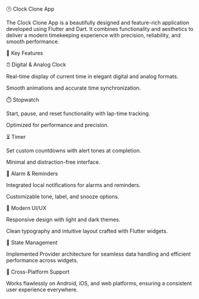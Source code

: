🕒 Clock Clone App

The Clock Clone App is a beautifully designed and feature-rich application developed using Flutter and Dart.
It combines functionality and aesthetics to deliver a modern timekeeping experience with precision, reliability, and smooth performance.

🔹 Key Features

⏰ Digital & Analog Clock

Real-time display of current time in elegant digital and analog formats.

Smooth animations and accurate time synchronization.

⏱️ Stopwatch

Start, pause, and reset functionality with lap-time tracking.

Optimized for performance and precision.

⏳ Timer

Set custom countdowns with alert tones at completion.

Minimal and distraction-free interface.

🔔 Alarm & Reminders

Integrated local notifications for alarms and reminders.

Customizable tone, label, and snooze options.

🎨 Modern UI/UX

Responsive design with light and dark themes.

Clean typography and intuitive layout crafted with Flutter widgets.

🧠 State Management

Implemented Provider architecture for seamless data handling and efficient performance across widgets.

📱 Cross-Platform Support

Works flawlessly on Android, iOS, and web platforms, ensuring a consistent user experience everywhere.
